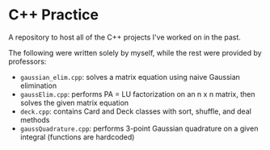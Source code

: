 # C++ Practice
A repository to host all of the C++ projects I've worked on in the past.



The following were written solely by myself, while the rest were provided by professors:
  - `gaussian_elim.cpp`: solves a matrix equation using naive Gaussian elimination
  - `gaussElim.cpp`: performs PA = LU factorization on an n x n matrix, then solves the given matrix equation
  - `deck.cpp`: contains Card and Deck classes with sort, shuffle, and deal methods
  - `gaussQuadrature.cpp`: performs 3-point Gaussian quadrature on a given integral (functions are hardcoded)
